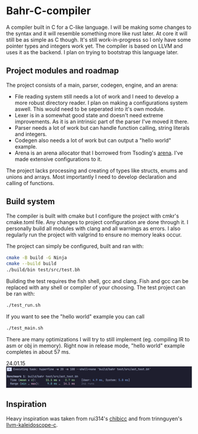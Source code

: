 # Bahr-C-compiler

A compiler built in C for a C-like language. I will be making some changes to the syntax and it will resemble something more like rust later. At core it will still be as simple as C though. It's still work-in-progress so I only have some pointer types and integers work yet. The compiler is based on LLVM and uses it as the backend. I plan on trying to bootstrap this language later.

## Project modules and roadmap

The project consists of a main, parser, codegen, engine, and an arena:

- File reading system still needs a lot of work and I need to develop a more robust directory reader. I plan on making a configurations system aswell. This would need to be seperated into it's own module.
- Lexer is in a somewhat good state and doesn't need extreme improvements. As it is an intrinsic part of the parser I've moved it there.
- Parser needs a lot of work but can handle function calling, string literals and integers.
- Codegen also needs a lot of work but can output a "hello world" example.
- Arena is an arena allocator that I borrowed from Tsoding's [arena](https://github.com/tsoding/arena). I've made extensive configurations to it.

The project lacks processing and creating of types like structs, enums and unions and arrays. Most importantly I need to develop declaration and calling of functions.

## Build system

The compiler is built with cmake but I configure the project with cmkr's cmake.toml file. Any changes to project configuration are done through it. I personally build all modules with clang and all warnings as errors. I also regularly run the project with valgrind to ensure no memory leaks occur.

The project can simply be configured, built and ran with:

```sh
cmake -B build -G Ninja
cmake --build build
./build/bin test/src/test.bh
```

Building the test requires the fish shell, gcc and clang. Fish and gcc can be replaced with any shell or compiler of your choosing. The test project can be ran with:

```sh
./test_run.sh
```

If you want to see the "hello world" example you can call

```sh
./test_main.sh
```

There are many optimizations I will try to still implement (eg. compiling IR to asm or obj in memory). Right now in release mode, "hello world" example completes in about 57 ms.

24.01.15
![Screenshot](public/hyperfine-24.01.15.png)

## Inspiration

Heavy inspiration was taken from rui314's [chibicc](https://github.com/rui314/chibicc) and from trinnguyen's [llvm-kaleidoscope-c](https://github.com/trinnguyen/llvm-kaleidoscope-c).
